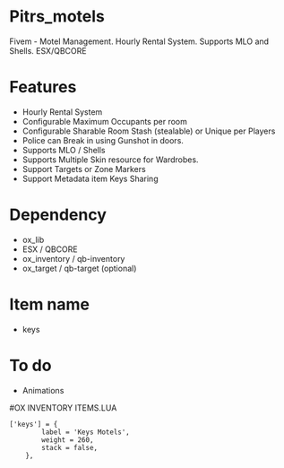 # Pitrs_motels
Fivem - Motel Management. Hourly Rental System. Supports MLO and Shells. ESX/QBCORE


# Features
- Hourly Rental System
- Configurable Maximum Occupants per room
- Configurable Sharable Room Stash (stealable) or Unique per Players
- Police can Break in using Gunshot in doors.
- Supports MLO / Shells
- Supports Multiple Skin resource for Wardrobes.
- Support Targets or Zone Markers
- Support Metadata item Keys Sharing

# Dependency
- ox_lib
- ESX / QBCORE
- ox_inventory / qb-inventory
- ox_target / qb-target (optional)

# Item name
- keys

# To do 
- Animations

#OX INVENTORY ITEMS.LUA
```
['keys'] = {
		label = 'Keys Motels',
		weight = 260,
		stack = false,
	},
```
